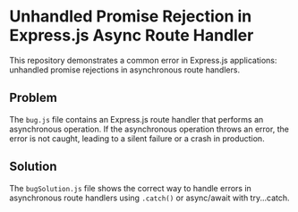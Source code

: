 # Unhandled Promise Rejection in Express.js Async Route Handler

This repository demonstrates a common error in Express.js applications: unhandled promise rejections in asynchronous route handlers.

## Problem
The `bug.js` file contains an Express.js route handler that performs an asynchronous operation.  If the asynchronous operation throws an error, the error is not caught, leading to a silent failure or a crash in production.

## Solution
The `bugSolution.js` file shows the correct way to handle errors in asynchronous route handlers using `.catch()` or async/await with try...catch.